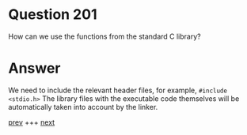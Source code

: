 
# Question 201




 How can we use the functions from the standard C library? 


# Answer



We need to include the relevant header files, for example, `#include <stdio.h>`
The library files with the executable code themselves will be automatically 
taken into account by the linker.
    

[prev](200.md) +++ [next](202.md)
